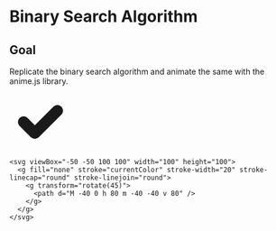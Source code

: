 # Binary Search Algorithm

<!-- ## [Live Demo]() -->

## Goal

Replicate the binary search algorithm and animate the same with the anime.js library.

<svg viewBox="-50 -50 100 100" width="100" height="100">
      <g fill="none" stroke="currentColor" stroke-width="20" stroke-linecap="round" stroke-linejoin="round">
        <path d="M -25 0 l 20 20 40 -40" />
      </g>
    </svg>

    <svg viewBox="-50 -50 100 100" width="100" height="100">
      <g fill="none" stroke="currentColor" stroke-width="20" stroke-linecap="round" stroke-linejoin="round">
        <g transform="rotate(45)">
          <path d="M -40 0 h 80 m -40 -40 v 80" />
        </g>
      </g>
    </svg>
